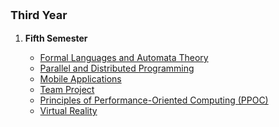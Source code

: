 <p style="font-weight: bold; font-size: 18px;"> Third Year </p>
    <ol>
        <li>
            <p style="font-weight: bold"> Fifth Semester </p>
            <ul>
                <li> <a href="https://github.com/andrei45635/LFTC"> Formal Languages and Automata Theory </li>
                <li> Parallel and Distributed Programming </li>
                <li> Mobile Applications </li>
                <li> Team Project </li>
                <li> Principles of Performance-Oriented Computing (PPOC) </li>
                <li> <a href="https://github.com/andrei45635/EllipsoidRayTracer"> Virtual Reality </li>
            </ul>
        </li>
    </ol>

